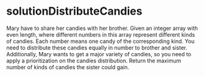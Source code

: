 # solutionDistributeCandies
Mary have to share her candies with her brother. Given an integer array with even length, where different numbers in this array represent different kinds of candies. Each number means one candy of the corresponding kind. You need to distribute these candies equally in number to brother and sister. Additionally, Mary wants to get a major variety of candies, so you need to apply a prioritization on the candies distribution. Return the maximum number of kinds of candies the sister could gain.
